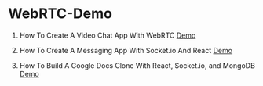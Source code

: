 # WebRTC-Demo

1. How To Create A Video Chat App With WebRTC [Demo](./demo-1)
2. How To Create A Messaging App With Socket.io And React
   [Demo](./demo-2)

3. How To Build A Google Docs Clone With React, Socket.io, and MongoDB [Demo](./demo-3)
